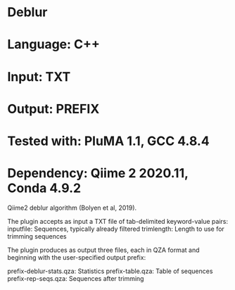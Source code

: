 # Deblur
# Language: C++
# Input: TXT
# Output: PREFIX
# Tested with: PluMA 1.1, GCC 4.8.4
# Dependency: Qiime 2 2020.11, Conda 4.9.2

Qiime2 deblur algorithm (Bolyen et al, 2019).

The plugin accepts as input a TXT file of tab-delimited keyword-value pairs:
inputfile: Sequences, typically already filtered
trimlength: Length to use for trimming sequences

The plugin produces as output three files, each in QZA format and beginning with the user-specified output prefix:

prefix-deblur-stats.qza: Statistics
prefix-table.qza: Table of sequences
prefix-rep-seqs.qza: Sequences after trimming


